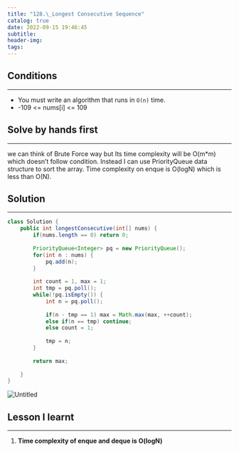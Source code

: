 ```yaml
---
title: "128.\_Longest Consecutive Sequence"
catalog: true
date: 2022-09-15 19:46:45
subtitle:
header-img:
tags:
---
```

## Conditions

---

- You must write an algorithm that runs in `O(n)` time.
- -109 <= nums[i] <= 109

## Solve by hands first

---

we can think of Brute Force way but Its time complexity will be O(m*m) which doesn’t follow condition. Instead I can use PriorityQueue data structure to sort the array. Time complexity on enque is O(logN) which is less than O(N).

## Solution

---

```java
class Solution {
    public int longestConsecutive(int[] nums) {
        if(nums.length == 0) return 0;
        
        PriorityQueue<Integer> pq = new PriorityQueue();
        for(int n : nums) {
            pq.add(n);
        }
        
        int count = 1, max = 1;
        int tmp = pq.poll();
        while(!pq.isEmpty()) {    
            int n = pq.poll(); 
            
            if(n - tmp == 1) max = Math.max(max, ++count); 
            else if(n == tmp) continue;
            else count = 1;
            
            tmp = n;
        }
        
        return max;
        
    }
}
```

![Untitled](https://s3-us-west-2.amazonaws.com/secure.notion-static.com/714cdd3b-506a-4482-8f9d-2de81a3732ee/Untitled.png)

## Lesson I learnt

---

1. **Time complexity of enque and deque is O(logN)**
